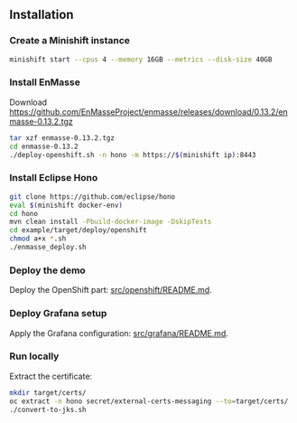 ## Installation

### Create a Minishift instance

~~~sh
minishift start --cpus 4 --memory 16GB --metrics --disk-size 40GB
~~~

### Install EnMasse

Download https://github.com/EnMasseProject/enmasse/releases/download/0.13.2/enmasse-0.13.2.tgz

~~~sh
tar xzf enmasse-0.13.2.tgz
cd enmasse-0.13.2
./deploy-openshift.sh -n hono -m https://$(minishift ip):8443
~~~

### Install Eclipse Hono

~~~sh
git clone https://github.com/eclipse/hono
eval $(minishift docker-env)
cd hono
mvn clean install -Pbuild-docker-image -DskipTests
cd example/target/deploy/openshift
chmod a+x *.sh
./enmasse_deploy.sh
~~~

### Deploy the demo

Deploy the OpenShift part: [src/openshift/README.md](src/openshift/README.md).

### Deploy Grafana setup

Apply the Grafana configuration: [src/grafana/README.md](src/grafana/README.md).

### Run locally

Extract the certificate:

~~~sh
mkdir target/certs/
oc extract -n hono secret/external-certs-messaging --to=target/certs/
./convert-to-jks.sh
~~~
